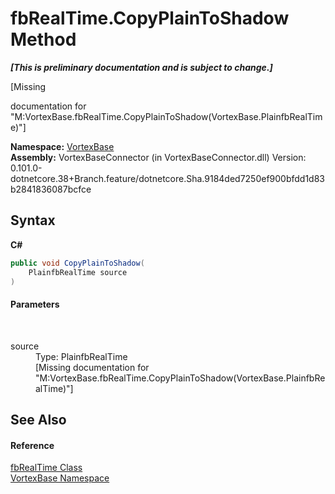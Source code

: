 # fbRealTime.CopyPlainToShadow Method 
 _**\[This is preliminary documentation and is subject to change.\]**_

\[Missing <summary> documentation for "M:VortexBase.fbRealTime.CopyPlainToShadow(VortexBase.PlainfbRealTime)"\]

**Namespace:**&nbsp;<a href="N_VortexBase.md">VortexBase</a><br />**Assembly:**&nbsp;VortexBaseConnector (in VortexBaseConnector.dll) Version: 0.101.0-dotnetcore.38+Branch.feature/dotnetcore.Sha.9184ded7250ef900bfdd1d83b2841836087bcfce

## Syntax

**C#**<br />
``` C#
public void CopyPlainToShadow(
	PlainfbRealTime source
)
```


#### Parameters
&nbsp;<dl><dt>source</dt><dd>Type: PlainfbRealTime<br />\[Missing <param name="source"/> documentation for "M:VortexBase.fbRealTime.CopyPlainToShadow(VortexBase.PlainfbRealTime)"\]</dd></dl>

## See Also


#### Reference
<a href="T_VortexBase_fbRealTime.md">fbRealTime Class</a><br /><a href="N_VortexBase.md">VortexBase Namespace</a><br />